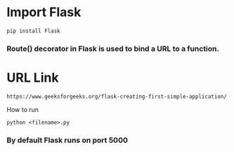# Import Flask
```
pip install Flask
```

### Route() decorator in Flask is used to bind a URL to a function.

# URL Link
```
https://www.geeksforgeeks.org/flask-creating-first-simple-application/
```

How to run
```
python <filename>.py
```
### By default Flask runs on port 5000

